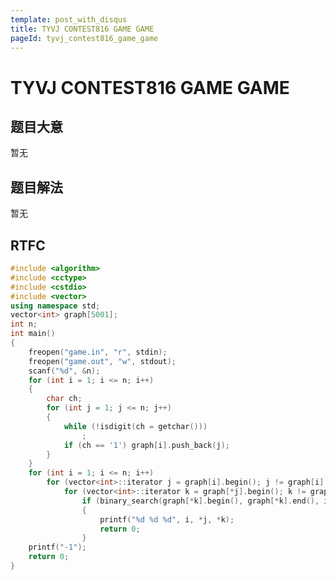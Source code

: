 ```yaml
---
template: post_with_disqus
title: TYVJ CONTEST816 GAME GAME
pageId: tyvj_contest816_game_game
---
```


# TYVJ CONTEST816 GAME GAME
<span id="poem"></span><script>$(function(){$.ajax('/api/poem?rnd='+Date.now()+Math.random()).done(function(data){$('#poem').text(data);});});</script>
## 题目大意
暂无

## 题目解法
暂无

## RTFC

```cpp
#include <algorithm>
#include <cctype>
#include <cstdio>
#include <vector>
using namespace std;
vector<int> graph[5001];
int n;
int main()
{
    freopen("game.in", "r", stdin);
    freopen("game.out", "w", stdout);
    scanf("%d", &n);
    for (int i = 1; i <= n; i++)
    {
        char ch;
        for (int j = 1; j <= n; j++)
        {
            while (!isdigit(ch = getchar()))
                ;
            if (ch == '1') graph[i].push_back(j);
        }
    }
    for (int i = 1; i <= n; i++)
        for (vector<int>::iterator j = graph[i].begin(); j != graph[i].end(); ++j)
            for (vector<int>::iterator k = graph[*j].begin(); k != graph[*j].end(); ++k)
                if (binary_search(graph[*k].begin(), graph[*k].end(), i))
                {
                    printf("%d %d %d", i, *j, *k);
                    return 0;
                }
    printf("-1");
    return 0;
}
```
<div id="__comment"></div>
